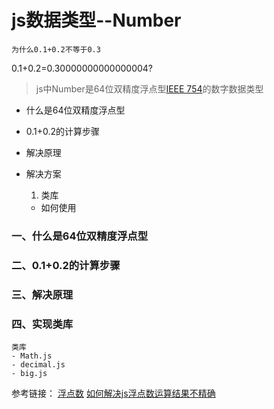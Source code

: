 # js数据类型--Number
    为什么0.1+0.2不等于0.3
0.1+0.2=0.30000000000000004?

> js中Number是64位双精度浮点型[IEEE 754][1]的数字数据类型


- 什么是64位双精度浮点型
- 0.1+0.2的计算步骤
- 解决原理
- 解决方案
    1. 类库
        
    - 如何使用

### 一、什么是64位双精度浮点型

### 二、0.1+0.2的计算步骤

### 三、解决原理

### 四、实现类库
    类库
    - Math.js 
    - decimal.js
    - big.js




参考链接：
[浮点数](https://zh.wikipedia.org/wiki/%E6%B5%AE%E7%82%B9%E6%95%B0)
[如何解决js浮点数运算结果不精确](https://www.jb51.net/article/166746.htm
)

[1]:https://en.wikipedia.org/wiki/Double-precision_floating-point_format

